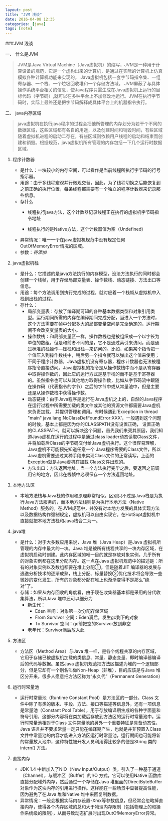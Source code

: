 ```yaml
---
layout: post
title: "JVM 浅谈"
date: 2016-04-08 12:35
categories: [java]
tags: [note]
---
```


###JVM 浅谈

一、 什么是JVM
> JVM是Java Virtual Machine（Java虚拟机）的缩写，JVM是一种用于计算设备的规范，它是一个虚构出来的计算机，是通过在实际的计算机上仿真模拟各种计算机功能来实现的。
> Java虚拟机包括一套字节码指令集、一组寄存器、一个栈、一个垃圾回收堆和一个存储方法域。 JVM屏蔽了与具体操作系统平台相关的信息，使Java程序只需生成在Java虚拟机上运行的目标代码（字节码）,就可以在多种平台上不加修改地运行。JVM在执行字节码时，实际上最终还是把字节码解释成具体平台上的机器指令执行。

二、 java内存区域
> java虚拟机在执行java程序的过程会把他所管理的内存划分为若干个不同的数据区域，这些区域都有各自的用途，以及创建时间和销毁时间，有些区域随着虚拟机进程的启动二存在，有些区域则依赖用户线程的启动和结束而创建和销毁。根据规范，java虚拟机所有管理的内存包括一下几个运行时数据区域。

1. 程序计数器 
    - 是什么：一块较小的内存空间，可以看作是当前线程所执行字节码的行号指示器。
    - 用途：由于多线程宏观并行微观交替，因此，为了线程切换之后能恢复到之前正确的执行位置，每条线程都需要有一个独立的程序计数器来记录那些信息。
    - 存什么 
        * 线程执行java方法，这个计数器记录线程正在执行的虚拟机字节码指令地址

        * 线程执行的是Native方法，这个计数器值为空（Undefined）
    - 异常情况：唯一一个在java虚拟机规范中没有规定任何OutOfMemoryError情况的区域。
    - 参数：*待添加*

2. java虚拟机栈
	- 是什么：它描述的是java方法执行的内存模型，没法方法执行的同时都会创建一个栈帧，用于存储局部变量表、操作数栈、动态链接、方法出口等信息。
	- 用途：每个方法调用到执行完成的过程，就对应着一个栈帧从虚拟机中入栈到出栈的过程。
	- 存什么：
		- 局部变量表：存放了编译期可知的各种基本数据类型和对象引用类型。运行期间所需的内存在编译期间完成分配，当进入一个方法时，这个方法需要在帧中分配多大的局部变量空间是完全确定的，运行期间不会改变变量表的大小。
		- 操作数栈：和局部变量区一样，操作数栈也是被组织成一个以字长为单位的数组。但是和前者不同的是，它不是通过索引来访问，而是通过标准的栈操作—压栈和出栈—来访问的。比如，如果某个指令把一个值压入到操作数栈中，稍后另一个指令就可以弹出这个值来使用；不同于程序计数器，Java虚拟机没有寄存器，程序计数器也无法被程序指令直接访问。Java虚拟机的指令是从操作数栈中而不是从寄存器中取得操作数的，因此它的运行方式是基于栈的而不是基于寄存器的。虽然指令也可以从其他地方取得操作数，比如从字节码流中跟随在操作码（代表指令的字节）之后的字节中或从常量池中，但是主要还是从操作数栈中获得操作数。
		- 动态链接：由于Java程序是运行在Java虚机之上的，自然的Java程序在运行过程中所需要加载的类文件或其他的资源文件都需要Java虚机来负责加载， 并提供管理和调用。有时候遇到’Exception in thread "main" java.lang.NoClassDefFoundError:XXX‘，一般遇到这个问题的时候，基本上都是因为你的CLASSPATH没有设置正确， 设置正确的CLASSPATH，就可以解决这个问题，首先我们来究其原因，我们知道Java虚机在运行的过程中是通过class loader动态读取Class文件，并将加载后Class的字节码交付给Java虚机执行。这个很容易理解，Java虚机不可能预先知道任意一个 Java程序需要的Class文件，所以Java虚机需要通过某种手段来实现Class文件的正常读写，上面的Exception就是Java虚机在加载 Class文件出现的。
		- 方法出口：方法返回地址，当一个方法执行完毕之后，要返回之前调用它的地方，因此在栈帧中必须保存一个方法返回地址。

3. 本地方法区
	- 本地方法栈与Java栈的作用和原理非常相似。区别只不过是Java栈是为执行Java方法服务的，而本地方法栈则是为执行本地方法（Native Method）服务的。在JVM规范中，并没有对本地方发展的具体实现方法以及数据结构作强制规定，虚拟机可以自由实现它。在HotSopt虚拟机中直接就把本地方法栈和Java栈合二为一。

4. java堆
	- 是什么：对于大多数应用来说，Java 堆（Java Heap）是Java 虚拟机所管理的内存中最大的一块。Java 堆是被所有线程共享的一块内存区域，在虚拟机启动时创建。此内存区域的唯一目的就是存放对象实例，几乎所有的对象实例都在这里分配内存。这一点在Java 虚拟机规范中的描述是：所有的对象实例以及数组都要在堆上分配①，但是随着JIT 编译器的发展与逃逸分析技术的逐渐成熟，栈上分配、标量替换②优化技术将会导致一些微妙的变化发生，所有的对象都分配在堆上也渐渐变得不是那么“绝对”了。
	- 存储：如果从内存回收的角度看，由于现在收集器基本都是采用的分代收集算法，所以Java 堆中还可以细分为
		- 新生代：
			- Eden 空间：对象第一次分配存储区域
			- From Survivor 空间：Eden满后，发生gc剩下的对象
			- To Survivor 空间：gc前把空的Survivor放到非空
		- 老年代：Survivor满后放入此

5. 方法区
	- 方法区（Method Area）与Java 堆一样，是各个线程共享的内存区域，它用于存储已被虚拟机加载的类信息、常量、静态变量、即时编译器编译后的代码等数据。虽然Java 虚拟机规范把方法区描述为堆的一个逻辑部分，但是它却有一个别名叫做Non-Heap（非堆），目的应该是与Java 堆区分开来。很多人愿意把方法区称为“永久代”（Permanent Generation）

6. 运行时常量池
	- 运行时常量池（Runtime Constant Pool）是方法区的一部分。Class 文件中除了有类的版本、字段、方法、接口等描述等信息外，还有一项信息是常量池（Constant Pool Table），用于存放编译期生成的各种字面量和符号引用，这部分内容将在类加载后存放到方法区的运行时常量池中。运行时常量池相对于Class 文件常量池的另外一个重要特征是具备动态性，Java 语言并不要求常量一定只能在编译期产生，也就是并非预置入Class 文件中常量池的内容才能进入方法区运行时常量池，运行期间也可能将新的常量放入池中，这种特性被开发人员利用得比较多的便是String 类的intern() 方法。

7. 直接内存
	- JDK 1.4 中新加入了NIO（New Input/Output）类，引入了一种基于通道（Channel），与缓冲区（Buffer）的I/O 方式，它可以使用Native 函数库直接分配堆外内存，然后通过一个存储在Java 堆里面的DirectByteBuffer 对象作为这块内存的引用进行操作。这样能在一些场景中显著提高性能，因为避免了在Java 堆和Native 堆中来回复制数据。
	- 异常情况：一般会根据实际内存设置-Xmx等参数信息，但经常会忽略掉直接内存，使得各个内存区域的总和大于物理内存限制（包括物理上的和操作系统级的限制），从而导致动态扩展时出现OutOfMemoryError异常。
